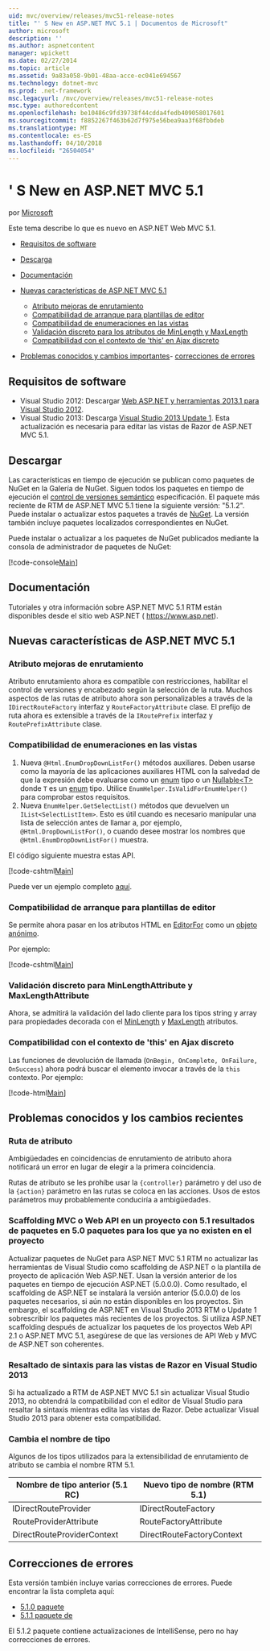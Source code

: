 ```yaml
---
uid: mvc/overview/releases/mvc51-release-notes
title: "' S New en ASP.NET MVC 5.1 | Documentos de Microsoft"
author: microsoft
description: ''
ms.author: aspnetcontent
manager: wpickett
ms.date: 02/27/2014
ms.topic: article
ms.assetid: 9a83a058-9b01-48aa-acce-ec041e694567
ms.technology: dotnet-mvc
ms.prod: .net-framework
msc.legacyurl: /mvc/overview/releases/mvc51-release-notes
msc.type: authoredcontent
ms.openlocfilehash: be10486c9fd39738f44cdda4fedb409058017601
ms.sourcegitcommit: f8852267f463b62d7f975e56bea9aa3f68fbbdeb
ms.translationtype: MT
ms.contentlocale: es-ES
ms.lasthandoff: 04/10/2018
ms.locfileid: "26504054"
---
```

<a name="whats-new-in-aspnet-mvc-51"></a>' S New en ASP.NET MVC 5.1
====================
por [Microsoft](https://github.com/microsoft)

Este tema describe lo que es nuevo en ASP.NET Web MVC 5.1.

- [Requisitos de software](#SoftwareRequirements)
- [Descarga](#download)
- [Documentación](#documentation)
- [Nuevas características de ASP.NET MVC 5.1](#new-features)

    - [Atributo mejoras de enrutamiento](#AttributeRouting)
    - [Compatibilidad de arranque para plantillas de editor](#Bootstrap)
    - [Compatibilidad de enumeraciones en las vistas](#Enum)
    - [Validación discreto para los atributos de MinLength y MaxLength](#Unobtrusive)
    - [Compatibilidad con el contexto de 'this' en Ajax discreto](#thisContext)
- [Problemas conocidos y cambios importantes](#KnownBreakingChanges)- [correcciones de errores](#bug-fixes)

<a id="SoftwareRequirements"></a>
## <a name="software-requirements"></a>Requisitos de software

- Visual Studio 2012: Descargar [Web ASP.NET y herramientas 2013.1 para Visual Studio 2012](https://go.microsoft.com/fwlink/?LinkId=390062).
- Visual Studio 2013: Descarga [Visual Studio 2013 Update 1](https://go.microsoft.com/fwlink/?LinkId=390064). Esta actualización es necesaria para editar las vistas de Razor de ASP.NET MVC 5.1.

<a id="download"></a>
## <a name="download"></a>Descargar

Las características en tiempo de ejecución se publican como paquetes de NuGet en la Galería de NuGet. Siguen todos los paquetes en tiempo de ejecución el [control de versiones semántico](http://semver.org/) especificación. El paquete más reciente de RTM de ASP.NET MVC 5.1 tiene la siguiente versión: "5.1.2". Puede instalar o actualizar estos paquetes a través de [NuGet](http://www.nuget.org/packages/Microsoft.AspNet.Mvc/). La versión también incluye paquetes localizados correspondientes en NuGet.

Puede instalar o actualizar a los paquetes de NuGet publicados mediante la consola de administrador de paquetes de NuGet:

[!code-console[Main](mvc51-release-notes/samples/sample1.cmd)]

<a id="documentation"></a>
## <a name="documentation"></a>Documentación

Tutoriales y otra información sobre ASP.NET MVC 5.1 RTM están disponibles desde el sitio web ASP.NET ( https://www.asp.net). 

<a id="new-features"></a>
## <a name="new-features-in-aspnet-mvc-51"></a>Nuevas características de ASP.NET MVC 5.1

<a id="AttributeRouting"></a>

### <a name="attribute-routing-improvements"></a>Atributo mejoras de enrutamiento

 Atributo enrutamiento ahora es compatible con restricciones, habilitar el control de versiones y encabezado según la selección de la ruta. Muchos aspectos de las rutas de atributo ahora son personalizables a través de la `IDirectRouteFactory` interfaz y `RouteFactoryAttribute` clase. El prefijo de ruta ahora es extensible a través de la `IRoutePrefix` interfaz y `RoutePrefixAttribute` clase. 

<a id="Enum"></a>

### <a name="enum-support-in-views"></a>Compatibilidad de enumeraciones en las vistas

1. Nueva `@Html.EnumDropDownListFor()` métodos auxiliares. Deben usarse como la mayoría de las aplicaciones auxiliares HTML con la salvedad de que la expresión debe evaluarse como un [enum](https://msdn.microsoft.com/en-us/library/cc138362.aspx) tipo o un [Nullable&lt;T&gt; ](https://msdn.microsoft.com/en-us/library/2cf62fcy.aspx) donde `T` es un [enum](https://msdn.microsoft.com/en-us/library/cc138362.aspx) tipo. Utilice `EnumHelper.IsValidForEnumHelper()` para comprobar estos requisitos.
2. Nueva `EnumHelper.GetSelectList()` métodos que devuelven un `IList<SelectListItem>`. Esto es útil cuando es necesario manipular una lista de selección antes de llamar a, por ejemplo, `@Html.DropDownListFor()`, o cuando desee mostrar los nombres que `@Html.EnumDropDownListFor()` muestra.

El código siguiente muestra estas API.

[!code-cshtml[Main](mvc51-release-notes/samples/sample2.cshtml)]

Puede ver un ejemplo completo [aquí](https://aspnet.codeplex.com/SourceControl/latest#Samples/MVC/EnumSample/).

<a id="Bootstrap"></a>

### <a name="bootstrap-support-for-editor-templates"></a>Compatibilidad de arranque para plantillas de editor

Se permite ahora pasar en los atributos HTML en [EditorFor](https://msdn.microsoft.com/en-us/library/system.web.mvc.html.editorextensions.editorfor(v=vs.100).aspx) como un [objeto anónimo](https://msdn.microsoft.com/en-us/library/bb397696.aspx).

Por ejemplo:

[!code-cshtml[Main](mvc51-release-notes/samples/sample3.cshtml)]

<a id="Unobtrusive"></a>

### <a name="unobtrusive-validation-for-minlengthattribute-and-maxlengthattribute"></a>Validación discreto para MinLengthAttribute y MaxLengthAttribute

Ahora, se admitirá la validación del lado cliente para los tipos string y array para propiedades decorada con el [MinLength](https://msdn.microsoft.com/en-us/library/system.componentmodel.dataannotations.minlengthattribute(v=vs.110).aspx) y [MaxLength](https://msdn.microsoft.com/en-us/library/system.componentmodel.dataannotations.maxlengthattribute(v=vs.110).aspx) atributos.

<a id="thisContext"></a>

### <a name="supporting-the-this-context-in-unobtrusive-ajax"></a>Compatibilidad con el contexto de 'this' en Ajax discreto

Las funciones de devolución de llamada (`OnBegin, OnComplete, OnFailure, OnSuccess`) ahora podrá buscar el elemento invocar a través de la `this` contexto. Por ejemplo:

[!code-html[Main](mvc51-release-notes/samples/sample4.html)]

<a id="KnownBreakingChanges"></a>

## <a name="known-issues-and-breaking-changes"></a>Problemas conocidos y los cambios recientes

### <a name="attribute-routing"></a>Ruta de atributo

Ambigüedades en coincidencias de enrutamiento de atributo ahora notificará un error en lugar de elegir a la primera coincidencia.

Rutas de atributo se les prohíbe usar la `{controller}` parámetro y del uso de la `{action}` parámetro en las rutas se coloca en las acciones. Usos de estos parámetros muy probablemente conduciría a ambigüedades. 

### <a name="scaffolding-mvcweb-api-into-a-project-with-51-packages-results-in-50-packages-for-ones-that-dont-already-exist-in-the-project"></a>Scaffolding MVC o Web API en un proyecto con 5.1 resultados de paquetes en 5.0 paquetes para los que ya no existen en el proyecto

Actualizar paquetes de NuGet para ASP.NET MVC 5.1 RTM no actualizar las herramientas de Visual Studio como scaffolding de ASP.NET o la plantilla de proyecto de aplicación Web ASP.NET. Usan la versión anterior de los paquetes en tiempo de ejecución ASP.NET (5.0.0.0). Como resultado, el scaffolding de ASP.NET se instalará la versión anterior (5.0.0.0) de los paquetes necesarios, si aún no están disponibles en los proyectos. Sin embargo, el scaffolding de ASP.NET en Visual Studio 2013 RTM o Update 1 sobrescribir los paquetes más recientes de los proyectos. Si utiliza ASP.NET scaffolding después de actualizar los paquetes de los proyectos Web API 2.1 o ASP.NET MVC 5.1, asegúrese de que las versiones de API Web y MVC de ASP.NET son coherentes. 

### <a name="syntax-highlighting-for-razor-views-in-visual-studio-2013"></a>Resaltado de sintaxis para las vistas de Razor en Visual Studio 2013

Si ha actualizado a RTM de ASP.NET MVC 5.1 sin actualizar Visual Studio 2013, no obtendrá la compatibilidad con el editor de Visual Studio para resaltar la sintaxis mientras edita las vistas de Razor. Debe actualizar Visual Studio 2013 para obtener esta compatibilidad. 

### <a name="type-renames"></a>Cambia el nombre de tipo

Algunos de los tipos utilizados para la extensibilidad de enrutamiento de atributo se cambia el nombre RTM 5.1.

| **Nombre de tipo anterior (5.1 RC)** | **Nuevo tipo de nombre (RTM 5.1)** |
| --- | --- |
| IDirectRouteProvider | IDirectRouteFactory |
| RouteProviderAttribute | RouteFactoryAttribute |
| DirectRouteProviderContext | DirectRouteFactoryContext |

<a id="bug-fixes"></a>
## <a name="bug-fixes"></a>Correcciones de errores

Esta versión también incluye varias correcciones de errores. Puede encontrar la lista completa aquí:

- [5.1.0 paquete](https://aspnetwebstack.codeplex.com/workitem/list/advanced?keyword=&amp;status=Closed&amp;type=All&amp;priority=All&amp;release=v5.1%20Preview|v5.1%20RTM&amp;assignedTo=All&amp;component=MVC&amp;sortField=AssignedTo&amp;sortDirection=Ascending&amp;page=0&amp;reasonClosed=Fixed)
- [5.1.1 paquete de](https://aspnetwebstack.codeplex.com/workitem/list/advanced?keyword=&amp;status=All&amp;type=All&amp;priority=All&amp;release=v5.1.1%20RTM&amp;assignedTo=All&amp;component=MVC&amp;sortField=AssignedTo&amp;sortDirection=Ascending&amp;page=0&amp;reasonClosed=Fixed)

El 5.1.2 paquete contiene actualizaciones de IntelliSense, pero no hay correcciones de errores.
